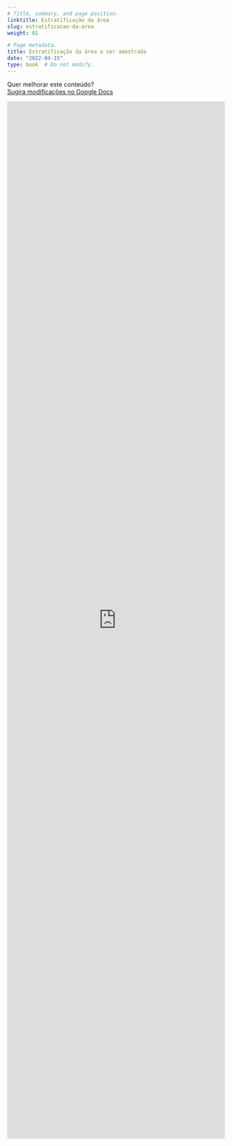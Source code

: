 ```yaml
---
# Title, summary, and page position.
linktitle: Estratificação da área
slug: estratificacao-da-area
weight: 01

# Page metadata.
title: Estratificação da área a ser amostrada
date: "2022-04-15"
type: book  # Do not modify.
---
```


Quer melhorar este conteúdo?<br>
[<i class="fa fa-edit" aria-hidden="true"></i> Sugira modificações no Google Docs][edit]

[edit]: https://docs.google.com/document/d/1T7tMSMx9PiTOz2h-qkbiOhbeDGHcyQaxkEE2MRJVSgQ/edit?usp=sharing

<iframe frameborder="0" style="width: 100%; height: 2400px" src="https://docs.google.com/document/d/e/2PACX-1vR94BwKDJ3cvj4cvpJ4nUKozFY6q4-rDrcZp-KOb1u-qcdZ4l7gHU0zrAyWcV8f1zljKwOGLWYLJpyQ/pub?embedded=true"></iframe>
